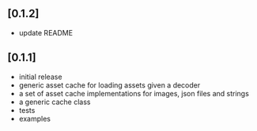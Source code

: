 ## [0.1.2]
- update README

## [0.1.1]
- initial release
- generic asset cache for loading assets given a decoder
- a set of asset cache implementations for images, json files and strings
- a generic cache class
- tests
- examples
